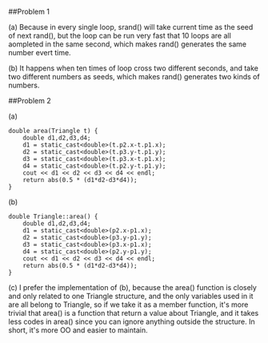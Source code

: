##Problem 1

(a)
Because in every single loop, srand() will take current time as the seed of next rand(), but the loop can be run very fast that 10 loops are all aompleted in the same second, which makes rand() generates the same number evert time.

(b)
It happens when ten times of loop cross two different seconds, and take two different numbers as seeds, which makes rand() generates two kinds of numbers.

##Problem 2

(a)

	double area(Triangle t) {
		double d1,d2,d3,d4;
		d1 = static_cast<double>(t.p2.x-t.p1.x);
		d2 = static_cast<double>(t.p3.y-t.p1.y);
		d3 = static_cast<double>(t.p3.x-t.p1.x);
		d4 = static_cast<double>(t.p2.y-t.p1.y);
		cout << d1 << d2 << d3 << d4 << endl;
		return abs(0.5 * (d1*d2-d3*d4));
	}

(b)

	double Triangle::area() {
		double d1,d2,d3,d4;
		d1 = static_cast<double>(p2.x-p1.x);
		d2 = static_cast<double>(p3.y-p1.y);
		d3 = static_cast<double>(p3.x-p1.x);
		d4 = static_cast<double>(p2.y-p1.y);
		cout << d1 << d2 << d3 << d4 << endl;
		return abs(0.5 * (d1*d2-d3*d4));
	}

(c)
I prefer the implementation of (b), because the area() function is closely and only related to one Triangle structure, and the only variables used in it are all belong to Triangle, so if we take it as a member function, it's more trivial that area() is a function that return a value about Triangle, and it takes less codes in area() since you can ignore anything outside the structure. In short, it's more OO and easier to maintain.
